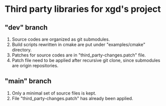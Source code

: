 # Third party libraries for xgd's project

## "dev" branch
1. Source codes are organized as git submodules.
2. Build scripts rewritten in cmake are put under "examples/cmake" directory.
3. Patches for source codes are in "third_party-changes.patch" file.
4. Patch file need to be applied after recursive git clone, since submodules are origin repositories.

## "main" branch
1. Only a minimal set of source files is kept.
2. File "third_party-changes.patch" has already been applied.

